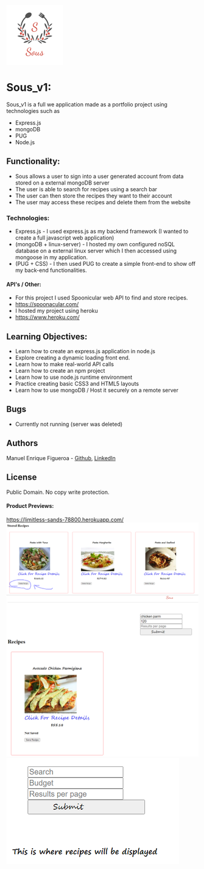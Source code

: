 ![sous_logo](https://raw.githubusercontent.com/FicusCarica308/sous_v1/master/application/page_content/images/sous_logo.png)
# Sous_v1:
Sous_v1 is a full we application made as a portfolio project using technologies such as
* Express.js
* mongoDB
* PUG
* Node.js

## Functionality:
* Sous allows a user to sign into a user generated account from data stored on a external mongoDB server
* The user is able to search for recipes using a search bar
* The user can then store the recipes they want to their account
* The user may access these recipes and delete them from the website

### Technologies:
* Express.js - I used express.js as my backend framework (I wanted to create a full javascript web application)
* (mongoDB + linux-server) - I hosted my own configured noSQL database on a external linux server which I then accessed using mongoose in my application.
* (PUG + CSS) - I then used PUG to create a simple front-end to show off my back-end functionalities.

#### API's / Other:
* For this project I used Spoonicular web API to find and store recipes.
* https://spoonacular.com/
* I hosted my project using heroku
* https://www.heroku.com/

## Learning Objectives:
* Learn how to create an express.js application in node.js
* Explore creating a dynamic loading front end.
* Learn how to make real-world API calls
* Learn how to create an npm project
* Learn how to use node.js runtime environment
* Practice creating basic CSS3 and HTML5 layouts
* Learn how to use mongoDB / Host it securely on a remote server

## Bugs
* Currently not running (server was deleted)

## Authors
Manuel Enrique Figueroa - [Github](https://github.com/FicusCarica308), [LinkedIn](https://www.linkedin.com/in/manuel-figueroa-292216215)

## License
Public Domain. No copy write protection.

#### Product Previews:
https://limitless-sands-78800.herokuapp.com/
![sous_logo](https://raw.githubusercontent.com/FicusCarica308/sous_v1/master/application/page_content/images/delete_recipe.PNG)
![sous_logo](https://raw.githubusercontent.com/FicusCarica308/sous_v1/master/application/page_content/images/sous_recipe_save.png)
![sous_logo](https://raw.githubusercontent.com/FicusCarica308/sous_v1/master/application/page_content/images/sous_recipe_search.png)
